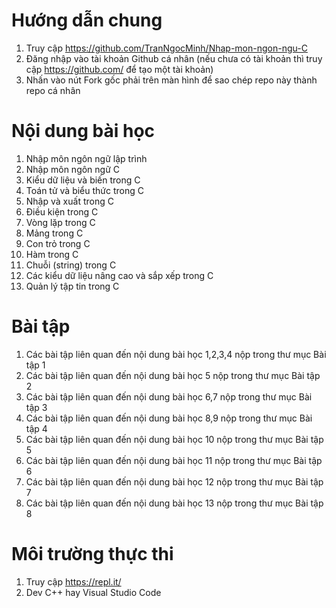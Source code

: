 # Hướng dẫn chung
1. Truy cập https://github.com/TranNgocMinh/Nhap-mon-ngon-ngu-C <br>
2. Đăng nhập vào tài khoản Github cá nhân (nếu chưa có tài khoản thì truy cập https://github.com/ để tạo một tài khoản) <br>
3. Nhấn vào nút Fork gốc phải trên màn hình để sao chép repo này thành repo cá nhân 
# Nội dung bài học
1. Nhập môn ngôn ngữ lập trình <br>
2. Nhập môn ngôn ngữ C <br>
3. Kiểu dữ liệu và biến trong C <br>
4. Toán tử và biểu thức trong C <br>
5. Nhập và xuất trong C <br>
6. Điều kiện trong C <br>
7. Vòng lặp trong C <br>
8. Mảng trong C <br>
9. Con trỏ trong C <br>
10. Hàm trong C <br>
11. Chuỗi (string) trong C <br>
12. Các kiểu dữ liệu nâng cao và sắp xếp trong C <br>
13. Quản lý tập tin trong C
# Bài tập
1. Các bài tập liên quan đến nội dung bài học 1,2,3,4 nộp trong thư mục Bài tập 1 <br>
2. Các bài tập liên quan đến nội dung bài học 5 nộp trong thư mục Bài tập 2 <br>
3. Các bài tập liên quan đến nội dung bài học 6,7 nộp trong thư mục Bài tập 3 <br>
4. Các bài tập liên quan đến nội dung bài học 8,9 nộp trong thư mục Bài tập 4 <br>
5. Các bài tập liên quan đến nội dung bài học 10 nộp trong thư mục Bài tập 5 <br>
6. Các bài tập liên quan đến nội dung bài học 11 nộp trong thư mục Bài tập 6 <br>
7. Các bài tập liên quan đến nội dung bài học 12 nộp trong thư mục Bài tập 7 <br>
8. Các bài tập liên quan đến nội dung bài học 13 nộp trong thư mục Bài tập 8 <br>
# Môi trường thực thi
1. Truy cập https://repl.it/ <br>
2. Dev C++ hay Visual Studio Code
